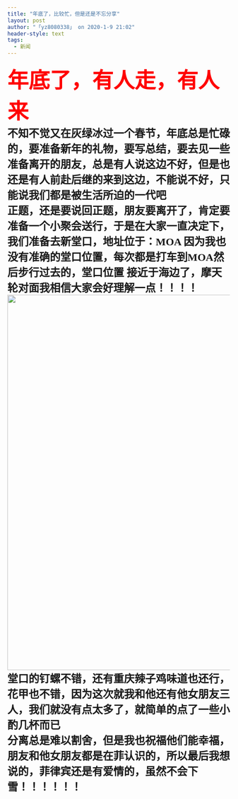 ```yaml
---
title: "年底了，比较忙，但是还是不忘分享"
layout: post
author: "「yz8080338」 on 2020-1-9 21:02"
header-style: text
tags:
  - 新闻
---
```


<head></head>
<body>
 <font face="黑体"><font size="7"><strong><font color="red">年底了，有人走，有人来</font><br> <font size="5">不知不觉又在灰绿冰过一个春节，年底总是忙碌的，要准备新年的礼物，要写总结，要去见一些准备离开的朋友，总是有人说这边不好，但是也还是有人前赴后继的来到这边，不能说不好，只能说我们都是被生活所迫的一代吧<br> 正题，还是要说回正题，朋友要离开了，肯定要准备一个小聚会送行，于是在大家一直决定下，我们准备去新堂口，地址位于：MOA 因为我也没有准确的堂口位置，每次都是打车到MOA然后步行过去的，堂口位置 接近于海边了，摩天轮对面我相信大家会好理解一点！！！！<br> 
     <ignore_js_op> 
      <img aid="1326082" src="https://bbs.boniu123.cc/data/attachment/forum/202001/09/203439mqoett081ebw3ffe.jpg" zoomfile="data/attachment/forum/202001/09/203439mqoett081ebw3ffe.jpg" file="data/attachment/forum/202001/09/203439mqoett081ebw3ffe.jpg" width="850" inpost="1"> 
      <div class="tip tip_4 aimg_tip" id="aimg_1326082_menu" style="position: absolute; display: none" disautofocus="true"> 
       <div class="xs0"> 
        <p><strong>photo_2020-01-06_23-43-08.jpg</strong> <em class="xg1">(228.53 KB, 下载次数: 0)</em></p> 
        <p> <a href="forum.php?mod=attachment&amp;aid=MTMyNjA4MnxiODQ2NGZlOHwxNTc4NjAzNjE2fDB8NTQ5MDYx&amp;nothumb=yes" target="_blank">下载附件</a> &nbsp;<a href="javascript:;" onclick="showWindow(this.id, this.getAttribute('url'), 'get', 0);" id="savephoto_1326082" url="home.php?mod=spacecp&amp;ac=album&amp;op=saveforumphoto&amp;aid=1326082&amp;handlekey=savephoto_1326082">保存到相册</a> </p> 
        <p class="xg1 y"><span title="2020-1-9 20:34">昨天&nbsp;20:34</span> 上传</p> 
       </div> 
       <div class="tip_horn"></div> 
      </div> 
     </ignore_js_op> <br> 堂口的钉螺不错，还有重庆辣子鸡味道也还行，花甲也不错，因为这次就我和他还有他女朋友三人，我们就没有点太多了，就简单的点了一些小酌几杯而已<br> 分离总是难以割舍，但是我也祝福他们能幸福，朋友和他女朋友都是在菲认识的，所以最后我想说的，菲律宾还是有爱情的，虽然不会下雪！！！！！！<br> <br> </font></strong></font></font>
 <br>
</body>


